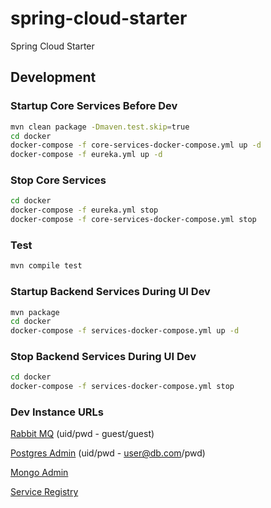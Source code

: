 # spring-cloud-starter
Spring Cloud Starter

## Development

### Startup Core Services Before Dev
```bash
mvn clean package -Dmaven.test.skip=true
cd docker
docker-compose -f core-services-docker-compose.yml up -d
docker-compose -f eureka.yml up -d
```
### Stop Core Services
```bash
cd docker
docker-compose -f eureka.yml stop
docker-compose -f core-services-docker-compose.yml stop
```
### Test
```bash
mvn compile test
```
### Startup Backend Services During UI Dev
```bash
mvn package
cd docker
docker-compose -f services-docker-compose.yml up -d
```
### Stop Backend Services During UI Dev
```bash
cd docker
docker-compose -f services-docker-compose.yml stop
```
### Dev Instance URLs
[Rabbit MQ](http://localhost:15672/) (uid/pwd - guest/guest)

[Postgres Admin](http://localhost:5431) (uid/pwd - user@db.com/pwd)

[Mongo Admin](http://localhost:27016)

[Service Registry](http://localhost:8761)

